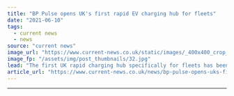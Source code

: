 ```yaml
---
title: "BP Pulse opens UK's first rapid EV charging hub for fleets"
date: "2021-06-10"
tags: 
  - current news
  - news
source: "current news"
image_url: "https://www.current-news.co.uk/static/images/_400x400_crop_center-center/bp-pulse-fleet-rapid-charging-hub-image-BP-Pulse.jpg"
image_fp: "/assets/img/post_thumbnails/32.jpg"
lead: "​The first UK rapid charging hub specifically for fleets has been opened by BP Pulse, with 10 50KW chargers already in the ground."
article_url: "https://www.current-news.co.uk/news/bp-pulse-opens-uks-first-rapid-ev-charging-hub-for-fleets?utm_source=rss-feeds&utm_medium=rss&utm_campaign=rss"
---
```


---
